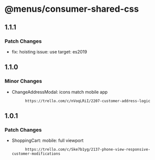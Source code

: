 # @menus/consumer-shared-css

## 1.1.1

### Patch Changes

- fix: hoisting issue: use target: es2019

## 1.1.0

### Minor Changes

- ChangeAddressModal: icons match mobile app

      	    https://trello.com/c/nVoqLRiI/2207-customer-address-logic

## 1.0.1

### Patch Changes

- ShoppingCart: mobile: full viewport

      	    https://trello.com/c/Ske7b1yg/2137-phone-view-responsive-customer-modifications
